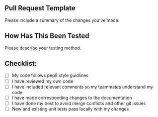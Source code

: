 ## Pull Request Template

Please include a summary of the changes you've made:


## How Has This Been Tested

Please describe your testing method.


## Checklist:

- [ ] My code follows pep8 style guidlines
- [ ] I have reviewed my own code
- [ ] I have included relevant comments so my teammates understand my code
- [ ] I have made corresponding changes to the documentation
- [ ] I have done my best to avoid merge conflicts and other git issues
- [ ] New and existing unit tests pass locally with my changes
